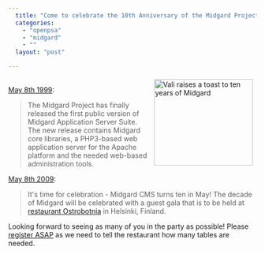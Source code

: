 ```yaml
---
  title: "Come to celebrate the 10th Anniversary of the Midgard Project"
  categories: 
    - "openpsa"
    - "midgard"
    - ""
  layout: "post"

---
```

<p>
<img src="http://bergie.iki.fi/midcom-serveattachmentguid-1bd103081aae11deaf74679efb5520432043/vali-party.jpg" height="175" width="200" border="0" align="right" hspace="8" vspace="4" alt="Vali raises a toast to ten years of Midgard" title="Vali raises a toast to ten years of Midgard" />
<br /><a href="http://www.linuxtoday.com/developer/1999050701705NWSW">May 8th 1999</a>:
</p><blockquote>
The Midgard Project has finally released the first public version of Midgard Application Server Suite. The new release contains Midgard core libraries, a PHP3-based web application server for the Apache platform and the needed web-based administration tools.
</blockquote><p>
<a href="http://www.midgard-project.org/10/">May 8th 2009</a>:
</p><blockquote>
It's time for celebration - Midgard CMS turns ten in May! The decade of Midgard will be celebrated with a guest gala that is to be held at <a href="http://www.botta.fi/Etusivu.24.0.html?&amp;L=1">restaurant Ostrobotnia</a> in Helsinki, Finland.
</blockquote><p>
Looking forward to seeing as many of you in the party as possible! Please <a href="http://www.midgard-project.org/10/registration/">register ASAP</a> as we need to tell the restaurant how many tables are needed.
</p>